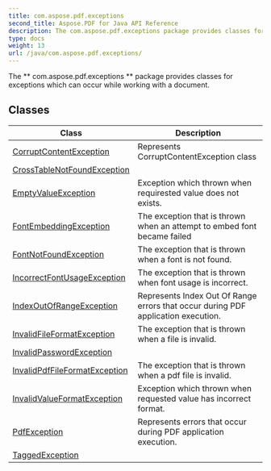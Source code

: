 ```yaml
---
title: com.aspose.pdf.exceptions
second_title: Aspose.PDF for Java API Reference
description: The com.aspose.pdf.exceptions package provides classes for exceptions which can occur while working with a document.
type: docs
weight: 13
url: /java/com.aspose.pdf.exceptions/
---
```


The ** com.aspose.pdf.exceptions ** package provides classes for exceptions which can occur while working with a document.


## Classes

| Class | Description |
| --- | --- |
| [CorruptContentException](../com.aspose.pdf.exceptions/corruptcontentexception) | Represents CorruptContentException class |
| [CrossTableNotFoundException](../com.aspose.pdf.exceptions/crosstablenotfoundexception) |  |
| [EmptyValueException](../com.aspose.pdf.exceptions/emptyvalueexception) | Exception which thrown when requirested value does not exists. |
| [FontEmbeddingException](../com.aspose.pdf.exceptions/fontembeddingexception) | The exception that is thrown when an attempt to embed font became failed |
| [FontNotFoundException](../com.aspose.pdf.exceptions/fontnotfoundexception) | The exception that is thrown when a font is not found. |
| [IncorrectFontUsageException](../com.aspose.pdf.exceptions/incorrectfontusageexception) | The exception that is thrown when font usage is incorrect. |
| [IndexOutOfRangeException](../com.aspose.pdf.exceptions/indexoutofrangeexception) | Represents Index Out Of Range errors that occur during PDF application execution. |
| [InvalidFileFormatException](../com.aspose.pdf.exceptions/invalidfileformatexception) | The exception that is thrown when a file is invalid. |
| [InvalidPasswordException](../com.aspose.pdf.exceptions/invalidpasswordexception) |  |
| [InvalidPdfFileFormatException](../com.aspose.pdf.exceptions/invalidpdffileformatexception) | The exception that is thrown when a pdf file is invalid. |
| [InvalidValueFormatException](../com.aspose.pdf.exceptions/invalidvalueformatexception) | Exception which thrown when requested value has incorrect format. |
| [PdfException](../com.aspose.pdf.exceptions/pdfexception) | Represents errors that occur during PDF application execution. |
| [TaggedException](../com.aspose.pdf.exceptions/taggedexception) |  |
